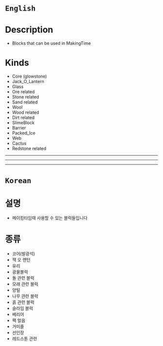 # `English`
# Description
- Blocks that can be used in MakingTime

# Kinds
- Core (glowstone)
- Jack_O_Lantern
- Glass
- Ore related
- Stone related
- Sand related
- Wool
- Wood related
- Dirt related
- SlimeBlock
- Barrier
- Packed_Ice
- Web
- Cactus
- Redstone related
---
---
---
# `Korean`
# 설명
- 메이킹타임때 사용할 수 있는 블럭들입니다


# 종류
- 코어(발광석)
- 잭 오 랜턴
- 유리
- 광물블럭
- 돌 관련 블럭
- 모래 관련 블럭
- 양털
- 나무 관련 블럭
- 흙 관련 블럭
- 슬라임 블럭
- 베리어
- 팩 얼음
- 거미줄
- 선인장
- 레드스톤 관련 
